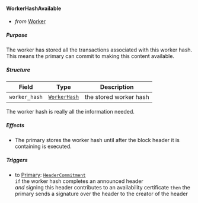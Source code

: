 #### WorkerHashAvailable
- _from_ [Worker](../worker.md)

##### Purpose
<!-- ANCHOR: blurb -->
The worker has stored all the transactions associated with this worker hash.
This means the primary can commit to making this content available.
<!-- ANCHOR_END: blurb -->

[//WorkerHashAvailableDiscardIssue]: # (
It might be useful to add the possibility to
tell the worker to "forget" about this worker hash
)

##### Structure
| Field         | Type                        | Description            |
|---------------|-----------------------------|------------------------|
| `worker_hash` | [`WorkerHash`](#WorkerHash) | the stored worker hash |

The worker hash is really all the information needed.

##### Effects
- The primary stores the worker hash until after the block header it is containing is executed.

[//WorkerHashAvailableDiscardIssueAgain]: # (
see above WorkerHashAvailableDiscardIssue
)

##### Triggers
- to [Primary](../primary.md): [`HeaderCommitment`](./header-commitment.md)  
  `if` the worker hash completes an announced header  
  _and_ signing this header contributes to an availability certificate
  `then` the primary sends a signature over the header to the creator of the header
